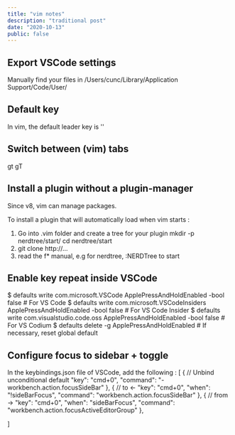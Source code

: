 ```yaml
---
title: "vim notes"
description: "traditional post"
date: "2020-10-13"
public: false
---
```


## Export VSCode settings
Manually find your files in /Users/cunc/Library/Application Support/Code/User/

## Default <Leader> key
In vim, the default leader key is '\'

## Switch between (vim) tabs
gt 
gT

## Install a plugin without a plugin-manager

Since v8, vim can manage packages.

To install a plugin that will automatically load when vim starts :
1. Go into .vim folder and create a tree for your plugin
mkdir -p nerdtree/start/
cd nerdtree/start
2. git clone http://...
3. read the f* manual, e.g for nerdtree, :NERDTree to start

## Enable key repeat inside VSCode
$ defaults write com.microsoft.VSCode ApplePressAndHoldEnabled -bool false         # For VS Code
$ defaults write com.microsoft.VSCodeInsiders ApplePressAndHoldEnabled -bool false # For VS Code Insider
$ defaults write com.visualstudio.code.oss ApplePressAndHoldEnabled -bool false    # For VS Codium
$ defaults delete -g ApplePressAndHoldEnabled                                      # If necessary, reset global default

## Configure focus to sidebar + toggle
In the keybindings.json file of VSCode, add the following :
[
    { // Unbind unconditional default
        "key": "cmd+0",
        "command": "-workbench.action.focusSideBar"
      },
      { // to ←
        "key": "cmd+0",
        "when": "!sideBarFocus",
        "command": "workbench.action.focusSideBar"
      },
      { // from →
        "key": "cmd+0",
        "when": "sideBarFocus",
        "command": "workbench.action.focusActiveEditorGroup"
      },
    
]